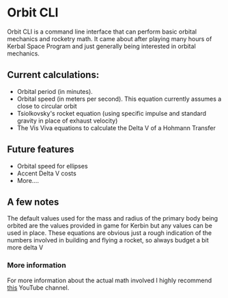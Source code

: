 # Orbit CLI

Orbit CLI is a command line interface that can perform basic orbital mechanics and rocketry math. It came about after playing many hours of Kerbal Space Program and just generally being interested in orbital mechanics.

## Current calculations:

- Orbital period (in minutes).
- Orbital speed (in meters per second). This equation currently assumes a close to circular orbit
- Tsiolkovsky's rocket equation (using specific impulse and standard gravity in place of exhaust velocity)
- The Vis Viva equations to calculate the Delta V of a Hohmann Transfer

## Future features

- Orbital speed for ellipses
- Accent Delta V costs
- More....

## A few notes

The default values used for the mass and radius of the primary body being orbited are the values provided in game for Kerbin but any values can be used in place. These equations are obvious just a rough indication of the numbers involved in building and flying a rocket, so always budget a bit more delta V

### More information

For more information about the actual math involved I highly recommend [this](https://www.youtube.com/watch?v=VS1XACh4upc&list=PLB3Ia8aQsDKgAa9pyjeSDic49oi591zqC) YouTube channel.
